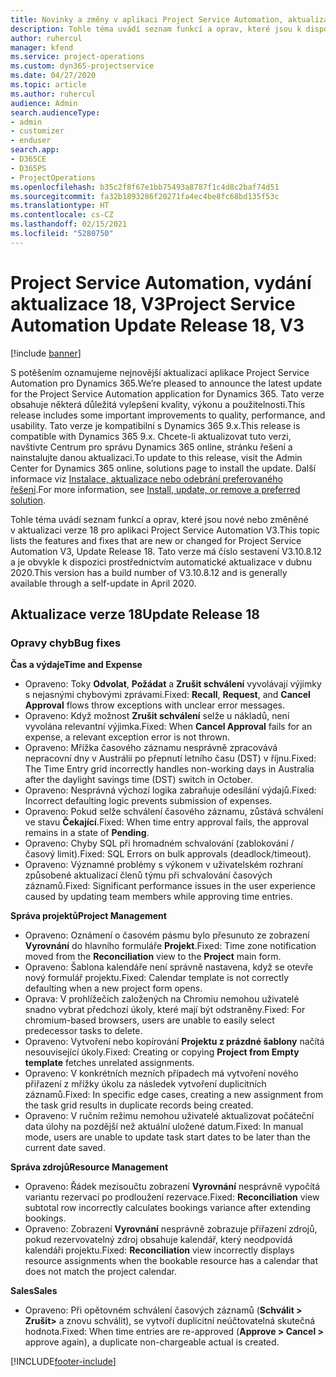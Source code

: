 ```yaml
---
title: Novinky a změny v aplikaci Project Service Automation, aktualizace verze 18, V3
description: Tohle téma uvádí seznam funkcí a oprav, které jsou k dispozici v Project Service Automation, aktualizace verze 18, V3.
author: ruhercul
manager: kfend
ms.service: project-operations
ms.custom: dyn365-projectservice
ms.date: 04/27/2020
ms.topic: article
ms.author: ruhercul
audience: Admin
search.audienceType:
- admin
- customizer
- enduser
search.app:
- D365CE
- D365PS
- ProjectOperations
ms.openlocfilehash: b35c2f8f67e1bb75493a8787f1c4d8c2baf74d51
ms.sourcegitcommit: fa32b1893286f20271fa4ec4be8fc68bd135f53c
ms.translationtype: HT
ms.contentlocale: cs-CZ
ms.lasthandoff: 02/15/2021
ms.locfileid: "5280750"
---
```

# <a name="project-service-automation-update-release-18-v3"></a><span data-ttu-id="10a2c-103">Project Service Automation, vydání aktualizace 18, V3</span><span class="sxs-lookup"><span data-stu-id="10a2c-103">Project Service Automation Update Release 18, V3</span></span>

[!include [banner](../includes/psa-now-project-operations.md)]

<span data-ttu-id="10a2c-104">S potěšením oznamujeme nejnovější aktualizaci aplikace Project Service Automation pro Dynamics 365.</span><span class="sxs-lookup"><span data-stu-id="10a2c-104">We’re pleased to announce the latest update for the Project Service Automation application for Dynamics 365.</span></span> <span data-ttu-id="10a2c-105">Tato verze obsahuje některá důležitá vylepšení kvality, výkonu a použitelnosti.</span><span class="sxs-lookup"><span data-stu-id="10a2c-105">This release includes some important improvements to quality, performance, and usability.</span></span> <span data-ttu-id="10a2c-106">Tato verze je kompatibilní s Dynamics 365 9.x.</span><span class="sxs-lookup"><span data-stu-id="10a2c-106">This release is compatible with Dynamics 365 9.x.</span></span> <span data-ttu-id="10a2c-107">Chcete-li aktualizovat tuto verzi, navštivte Centrum pro správu Dynamics 365 online, stránku řešení a nainstalujte danou aktualizaci.</span><span class="sxs-lookup"><span data-stu-id="10a2c-107">To update to this release, visit the Admin Center for Dynamics 365 online, solutions page to install the update.</span></span> <span data-ttu-id="10a2c-108">Další informace viz [Instalace, aktualizace nebo odebrání preferovaného řešení](https://docs.microsoft.com/power-platform/admin/install-remove-preferred-solution).</span><span class="sxs-lookup"><span data-stu-id="10a2c-108">For more information, see [Install, update, or remove a preferred solution](https://docs.microsoft.com/power-platform/admin/install-remove-preferred-solution).</span></span>

<span data-ttu-id="10a2c-109">Tohle téma uvádí seznam funkcí a oprav, které jsou nové nebo změněné v aktualizaci verze 18 pro aplikaci Project Service Automation V3.</span><span class="sxs-lookup"><span data-stu-id="10a2c-109">This topic lists the features and fixes that are new or changed for Project Service Automation V3, Update Release 18.</span></span> <span data-ttu-id="10a2c-110">Tato verze má číslo sestavení V3.10.8.12 a je obvykle k dispozici prostřednictvím automatické aktualizace v dubnu 2020.</span><span class="sxs-lookup"><span data-stu-id="10a2c-110">This version has a build number of V3.10.8.12 and is generally available through a self-update in April 2020.</span></span>

## <a name="update-release-18"></a><span data-ttu-id="10a2c-111">Aktualizace verze 18</span><span class="sxs-lookup"><span data-stu-id="10a2c-111">Update Release 18</span></span>

### <a name="bug-fixes"></a><span data-ttu-id="10a2c-112">Opravy chyb</span><span class="sxs-lookup"><span data-stu-id="10a2c-112">Bug fixes</span></span>

<span data-ttu-id="10a2c-113">**Čas a výdaje**</span><span class="sxs-lookup"><span data-stu-id="10a2c-113">**Time and Expense**</span></span>

- <span data-ttu-id="10a2c-114">Opraveno: Toky **Odvolat**, **Požádat** a **Zrušit schválení** vyvolávají výjimky s nejasnými chybovými zprávami.</span><span class="sxs-lookup"><span data-stu-id="10a2c-114">Fixed: **Recall**, **Request**, and **Cancel Approval** flows throw exceptions with unclear error messages.</span></span>
- <span data-ttu-id="10a2c-115">Opraveno: Když možnost **Zrušit schválení** selže u nákladů, není vyvolána relevantní výjimka.</span><span class="sxs-lookup"><span data-stu-id="10a2c-115">Fixed: When **Cancel Approval** fails for an expense, a relevant exception error is not thrown.</span></span>
- <span data-ttu-id="10a2c-116">Opraveno: Mřížka časového záznamu nesprávně zpracovává nepracovní dny v Austrálii po přepnutí letního času (DST) v říjnu.</span><span class="sxs-lookup"><span data-stu-id="10a2c-116">Fixed: The Time Entry grid incorrectly handles non-working days in Australia after the daylight savings time (DST) switch in October.</span></span>
- <span data-ttu-id="10a2c-117">Opraveno: Nesprávná výchozí logika zabraňuje odesílání výdajů.</span><span class="sxs-lookup"><span data-stu-id="10a2c-117">Fixed: Incorrect defaulting logic prevents submission of expenses.</span></span>
- <span data-ttu-id="10a2c-118">Opraveno: Pokud selže schválení časového záznamu, zůstává schválení ve stavu **Čekající**.</span><span class="sxs-lookup"><span data-stu-id="10a2c-118">Fixed: When time entry approval fails, the approval remains in a state of **Pending**.</span></span>
- <span data-ttu-id="10a2c-119">Opraveno: Chyby SQL při hromadném schvalování (zablokování / časový limit).</span><span class="sxs-lookup"><span data-stu-id="10a2c-119">Fixed: SQL Errors on bulk approvals (deadlock/timeout).</span></span>
- <span data-ttu-id="10a2c-120">Opraveno: Významné problémy s výkonem v uživatelském rozhraní způsobené aktualizací členů týmu při schvalování časových záznamů.</span><span class="sxs-lookup"><span data-stu-id="10a2c-120">Fixed: Significant performance issues in the user experience caused by updating team members while approving time entries.</span></span>

<span data-ttu-id="10a2c-121">**Správa projektů**</span><span class="sxs-lookup"><span data-stu-id="10a2c-121">**Project Management**</span></span>

- <span data-ttu-id="10a2c-122">Opraveno: Oznámení o časovém pásmu bylo přesunuto ze zobrazení **Vyrovnání** do hlavního formuláře **Projekt**.</span><span class="sxs-lookup"><span data-stu-id="10a2c-122">Fixed: Time zone notification moved from the **Reconciliation** view to the **Project** main form.</span></span>
- <span data-ttu-id="10a2c-123">Opraveno: Šablona kalendáře není správně nastavena, když se otevře nový formulář projektu.</span><span class="sxs-lookup"><span data-stu-id="10a2c-123">Fixed: Calendar template is not correctly defaulting when a new project form opens.</span></span>
- <span data-ttu-id="10a2c-124">Oprava: V prohlížečích založených na Chromiu nemohou uživatelé snadno vybrat předchozí úkoly, které mají být odstraněny.</span><span class="sxs-lookup"><span data-stu-id="10a2c-124">Fixed: For chromium-based browsers, users are unable to easily select predecessor tasks to delete.</span></span>
- <span data-ttu-id="10a2c-125">Opraveno: Vytvoření nebo kopírování **Projektu z prázdné šablony** načítá nesouvisející úkoly.</span><span class="sxs-lookup"><span data-stu-id="10a2c-125">Fixed: Creating or copying **Project from Empty template** fetches unrelated assignments.</span></span>
- <span data-ttu-id="10a2c-126">Opraveno: V konkrétních mezních případech má vytvoření nového přiřazení z mřížky úkolu za následek vytvoření duplicitních záznamů.</span><span class="sxs-lookup"><span data-stu-id="10a2c-126">Fixed: In specific edge cases, creating a new assignment from the task grid results in duplicate records being created.</span></span>
- <span data-ttu-id="10a2c-127">Opraveno: V ručním režimu nemohou uživatelé aktualizovat počáteční data úlohy na pozdější než aktuální uložené datum.</span><span class="sxs-lookup"><span data-stu-id="10a2c-127">Fixed: In manual mode, users are unable to update task start dates to be later than the current date saved.</span></span>

<span data-ttu-id="10a2c-128">**Správa zdrojů**</span><span class="sxs-lookup"><span data-stu-id="10a2c-128">**Resource Management**</span></span>

- <span data-ttu-id="10a2c-129">Opraveno: Řádek mezisoučtu zobrazení **Vyrovnání** nesprávně vypočítá variantu rezervací po prodloužení rezervace.</span><span class="sxs-lookup"><span data-stu-id="10a2c-129">Fixed: **Reconciliation** view subtotal row incorrectly calculates bookings variance after extending bookings.</span></span>
- <span data-ttu-id="10a2c-130">Opraveno: Zobrazení **Vyrovnání** nesprávně zobrazuje přiřazení zdrojů, pokud rezervovatelný zdroj obsahuje kalendář, který neodpovídá kalendáři projektu.</span><span class="sxs-lookup"><span data-stu-id="10a2c-130">Fixed: **Reconciliation** view incorrectly displays resource assignments when the bookable resource has a calendar that does not match the project calendar.</span></span>

<span data-ttu-id="10a2c-131">**Sales**</span><span class="sxs-lookup"><span data-stu-id="10a2c-131">**Sales**</span></span>

- <span data-ttu-id="10a2c-132">Opraveno: Při opětovném schválení časových záznamů (**Schválit > Zrušit>** a znovu schválit), se vytvoří duplicitní neúčtovatelná skutečná hodnota.</span><span class="sxs-lookup"><span data-stu-id="10a2c-132">Fixed: When time entries are re-approved (**Approve > Cancel >** approve again), a duplicate non-chargeable actual is created.</span></span>


[!INCLUDE[footer-include](../includes/footer-banner.md)]